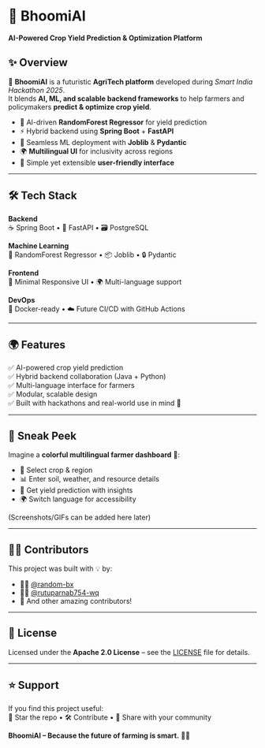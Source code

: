 # 🌾 BhoomiAI  
**AI-Powered Crop Yield Prediction & Optimization Platform**  

## ✨ Overview
🚜 **BhoomiAI** is a futuristic **AgriTech platform** developed during *Smart India Hackathon 2025*.  
It blends **AI, ML, and scalable backend frameworks** to help farmers and policymakers **predict & optimize crop yield**.  

- 🔮 AI-driven **RandomForest Regressor** for yield prediction  
- ⚡ Hybrid backend using **Spring Boot** + **FastAPI**  
- 🧮 Seamless ML deployment with **Joblib** & **Pydantic**  
- 🌍 **Multilingual UI** for inclusivity across regions  
- 🎨 Simple yet extensible **user-friendly interface**  

---

## 🛠 Tech Stack

**Backend**  
☕ Spring Boot • 🐍 FastAPI • 🗃 PostgreSQL  

**Machine Learning**  
🌲 RandomForest Regressor • 📦 Joblib • 🔒 Pydantic  

**Frontend**  
🎨 Minimal Responsive UI • 🌍 Multi-language support  

**DevOps**  
🐳 Docker-ready • ☁️ Future CI/CD with GitHub Actions  

---

## 🌍 Features

✅ AI-powered crop yield prediction  
✅ Hybrid backend collaboration (Java + Python)  
✅ Multi-language interface for farmers  
✅ Modular, scalable design  
✅ Built with hackathons and real-world use in mind 🚀  

---

## 📸 Sneak Peek
Imagine a **colorful multilingual farmer dashboard** 🌱:  

- 🌾 Select crop & region  
- 📊 Enter soil, weather, and resource details  
- 🔮 Get yield prediction with insights  
- 🌍 Switch language for accessibility  

(Screenshots/GIFs can be added here later)

---

## 👨‍💻 Contributors

This project was built with 💡 by:  

- 🧑‍💻 [@random-bx](https://github.com/random-bx)  
- 🧑‍💻 [@rutuparnab754-wq](https://github.com/rutuparnab754-wq)  
- 🌟 And other amazing contributors!  

---

## 📜 License
Licensed under the **Apache 2.0 License** – see the [LICENSE](LICENSE) file for details.  

---

## ⭐ Support
If you find this project useful:  
🌟 Star the repo • 🛠 Contribute • 🚀 Share with your community  

**BhoomiAI – Because the future of farming is smart.** 🌾💡
